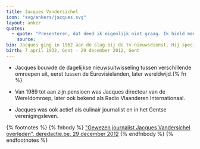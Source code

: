 ```yaml
---
title: Jacques Vandersichel
icon: "svg/ankers/jacques.svg"
layout: anker
quotes:
  - quote: "Presenteren, dat deed ik eigenlijk niet graag. Ik hield meer van het veldwerk."
    source:
bio: Jacques ging in 1962 aan de slag bij de tv-nieuwsdienst. Hij specialiseerde zich in buitenlands nieuws. Jacques was ook jarenlang eindredacteur.
birth: 7 april 1932, Gent - 29 december 2012, Gent
---
```


* Jacques bouwde de dagelijkse nieuwsuitwisseling tussen verschillende omroepen uit, eerst tussen de Eurovisielanden, later wereldwijd.{% fn %}

* Van 1989 tot aan zijn pensioen was Jacques directeur van de Wereldomroep, later ook bekend als Radio Vlaanderen Internationaal.

* Jacques was ook actief als culinair journalist en in het Gentse verenigingsleven.

{% footnotes %}
{% fnbody %}
<a href="http://deredactie.be/cm/vrtnieuws/cultuur%2Ben%2Bmedia/media/1.1515022">"Gewezen journalist Jacques Vandersichel overleden", deredactie.be, 29 december 2012</a>
{% endfnbody %}
{% endfootnotes %}
